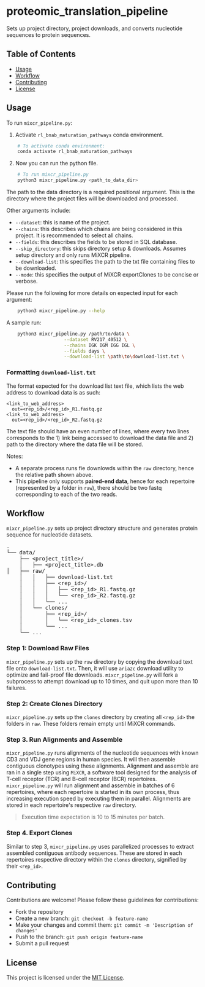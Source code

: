 # proteomic_translation_pipeline

Sets up project directory, project downloads, and converts nucleotide sequences to protein sequences.

## Table of Contents

- [Usage](#usage)
- [Workflow](#workflow)
- [Contributing](#contributing)
- [License](#license)

## Usage

To run `mixcr_pipeline.py`:

1. Activate `rl_bnab_maturation_pathways` conda environment.

```Bash
    # To activate conda environment:
    conda activate rl_bnab_maturation_pathways
```

2. Now you can run the python file.

```Bash
    # To run mixcr_pipeline.py
    python3 mixcr_pipeline.py <path_to_data_dir>
```

The path to the data directory is a required positional argument. This is the directory where the project files will be downloaded and processed.

Other arguments include:

- `--dataset`: this is name of the project.
- `--chains`: this describes which chains are being considered in this project. It is recommended to select all chains.
- `--fields`: this describes the fields to be stored in SQL database.
- `--skip_directory`: this skips directory setup & downloads. Assumes setup directory and only runs MiXCR pipeline.
- `--download-list`: this specifies the path to the txt file containing files to be downloaded.
- `--mode`: this specifies the output of MiXCR exportClones to be concise or verbose.

Please run the following for more details on expected input for each argument:

```Bash
    python3 mixcr_pipeline.py --help
```

A sample run:

```Bash
    python3 mixcr_pipeline.py /path/to/data \
                     --dataset RV217_40512 \
                     --chains IGK IGM IGG IGL \
                     --fields days \
                     --download-list \path\to\download-list.txt \

```

### Formatting `download-list.txt`

The format expected for the download list text file, which lists the web address to download data is as such:

```
<link_to_web_address>
  out=<rep_id>/<rep_id>_R1.fastq.gz
<link_to_web_address>
  out=<rep_id>/<rep_id>_R2.fastq.gz
```

The text file should have an even number of lines, where every two lines corresponds to the 1) link being accessed to download the data file and 2) path to the directory where the data file will be stored.

Notes:

- A separate process runs fie downlowds within the `raw` directory, hence the relative path shown above.
- This pipeline only supports **paired-end data**, hence for each repertoire (represented by a folder in `raw`), there should be two fastq corresponding to each of the two reads.

## Workflow

`mixcr_pipeline.py` sets up project directory structure and generates protein sequence for nucleotide datasets.

<pre>
.
└── data/
    ├── &ltproject_title&gt/
    │   ├── &ltproject_title>.db
│   ├── raw/
    │   │   ├── download-list.txt
    │   │   ├── &ltrep_id&gt/
    │   │   │   ├── &ltrep_id&gt_R1.fastq.gz
    │   │   │   └── &ltrep_id&gt_R2.fastq.gz
    │   │   └── ... 
    │   └── clones/
    │       ├── &ltrep_id&gt/
    │       │   └── &ltrep_id&gt_clones.tsv
    │       └── ...
    └── ...
</pre>

### Step 1: Download Raw Files

`mixcr_pipeline.py` sets up the `raw` directory by copying the download text file onto `download-list.txt`. Then, it will use `aria2c` download utility to optimize and fail-proof file downloads. `mixcr_pipeline.py` will fork a subprocess to attempt download up to 10 times, and quit upon more than 10 failures.

### Step 2: Create Clones Directory

`mixcr_pipeline.py` sets up the `clones` directory by creating all `<rep_id>` the folders in `raw`. These folders remain empty until MiXCR commands.

### Step 3. Run Alignments and Assemble

`mixcr_pipeline.py` runs alignments of the nucleotide sequences with known CD3 and VDJ gene regions in human species. It will then assemble contiguous clonotypes using these alignments. Alignment and assemble are ran in a single step using `MiXCR`, a software tool designed for the analysis of T-cell receptor (TCR) and B-cell receptor (BCR) repertoires. `mixcr_pipeline.py` will run alignment and assemble in batches of 6 repertoires, where each repertoire is started in its own process, thus increasing execution speed by executing them in parallel. Alignments are stored in each repertoire's respective `raw` directory.

> Execution time expectation is 10 to 15 minutes per batch.

### Step 4. Export Clones

Similar to step 3, `mixcr_pipeline.py` uses parallelized processes to extract assembled contiguous antibody sequences. These are stored in each repertoires respective directory within the `clones` directory, signified by their `<rep_id>`.

## Contributing

Contributions are welcome! Please follow these guidelines for contributions:

- Fork the repository
- Create a new branch: `git checkout -b feature-name`
- Make your changes and commit them: `git commit -m 'Description of changes'`
- Push to the branch: `git push origin feature-name`
- Submit a pull request

## License

This project is licensed under the [MIT License](LICENSE).
